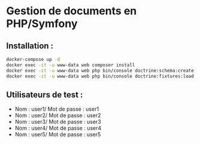 # Gestion de documents en PHP/Symfony

## Installation :

```bash
docker-compose up -d
docker exec -it -u www-data web composer install
docker exec -it -u www-data web php bin/console doctrine:schema:create --no-interaction
docker exec -it -u www-data web php bin/console doctrine:fixtures:load --no-interaction
```

## Utilisateurs de test :
- Nom : user1/ Mot de passe : user1
- Nom : user2/ Mot de passe : user2
- Nom : user3/ Mot de passe : user3
- Nom : user4/ Mot de passe : user4
- Nom : user5/ Mot de passe : user5
